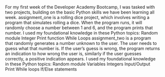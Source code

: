 For my first week of the Developer Academy Bootcamp, I was tasked with two projects, building on the basic Python skills we have been learning all week. assignment_one is a rolling dice project, which involves writing a program that simulates rolling a dice. When the program runs, it will randomly choose a number between 1 and 6, and the program prints that number. I used my foundational knowledge in these Python topics: Random module Integer Print function While Loops assignment_two is a program that randomly generates a number unknown to the user. The user needs to guess what that number is. If the user’s guess is wrong, the program returns an indication to how wrong the user is, similarly if the user guesses correctly, a positive indication appears. I used my foundational knowledge in these Python topics: Random module Variables Integers Input/Output Print While loops If/Else statements
